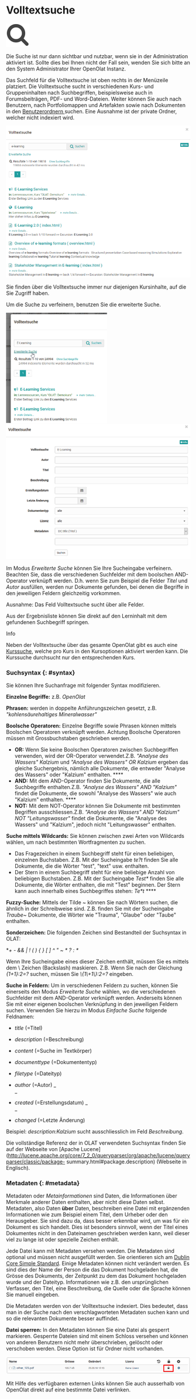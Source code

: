 # Volltextsuche

![](assets/search.png)

Die Suche ist nur dann sichtbar und nutzbar, wenn sie in der Administration
aktiviert ist. Sollte dies bei Ihnen nicht der Fall sein, wenden Sie sich
bitte an den System Administrator Ihrer OpenOlat Instanz.

Das Suchfeld für die Volltextsuche ist oben rechts in der Menüzeile platziert.
Die Volltextsuche sucht in verschiedenen Kurs- und Gruppeninhalten nach
Suchbegriffen, beispielsweise auch in Forumsbeiträgen, PDF- und Word-Dateien.
Weiter können Sie auch nach Benutzern, nach Portfoliomappen und Artefakten
sowie nach Dokumenten in den [Benutzerordnern
](Personal_folders.de.md)suchen. Eine
Ausnahme ist der private Ordner, welcher nicht indexiert wird.

![](assets/generelle_Suche.png)

Sie finden über die Volltextsuche immer nur diejenigen Kursinhalte, auf die
Sie Zugriff haben.

Um die Suche zu verfeinern, benutzen Sie die erweiterte Suche.

![](assets/Volltextsuche_erweitert.png)![](assets/Volltextsuche_erweitert2.png)

Im Modus _Erweiterte Suche_ können Sie Ihre Sucheingabe verfeinern. Beachten
Sie, dass die verschiedenen Suchfelder mit dem boolschen AND-Operator
verknüpft werden. D.h. wenn Sie zum Beispiel die Felder _Titel_ und _Autor_
ausfüllen, werden nur Dokumente gefunden, bei denen die Begriffe in den
jeweiligen Feldern gleichzeitig vorkommen.

Ausnahme: Das Feld Volltextsuche sucht über alle Felder.

Aus der Ergebnisliste können Sie direkt auf den Lerninhalt mit dem gefundenen
Suchbegriff springen.

Info

Neben der Volltextsuche über das gesamte OpenOlat gibt es auch eine
[Kurssuche](../course_create/Course_Settings.de.md#Kurseinstellungen-Optionen), welche pro
Kurs in den Kursoptionen aktiviert werden kann. Die Kurssuche durchsucht nur
den entsprechenden Kurs.

  

###  Suchsyntax {: #syntax}

Sie können Ihre Suchanfrage mit folgender Syntax modifizieren.  
  
**Einzelne Begriffe:** z.B. _OpenOlat_

 **Phrasen:** werden in doppelte Anführungszeichen gesetzt, z.B.
_"kohlensäurehaltiges Mineralwasser"_

 **Boolsche Operatoren:** Einzelne Begriffe sowie Phrasen können mittels
Boolschen Operatoren verknüpft werden. Achtung Boolsche Operatoren müssen mit
Grossbuchstaben geschrieben werden.

  *  **OR:** Wenn Sie keine Boolschen Operatoren zwischen Suchbegriffen verwenden, wird der OR-Operator verwendet.Z.B. _"Analyse des Wassers" Kalzium_ und _"Analyse des Wassers" OR Kalzium_ ergeben das gleiche Suchergebnis, nämlich alle Dokumente, die entweder "Analyse des Wassers" oder "Kalzium" enthalten. ****
  * **AND:** Mit dem AND-Operator finden Sie Dokumente, die alle Suchbegriffe enthalten.Z.B. _"Analyse des Wassers" AND "Kalzium"_ findet die Dokumente, die sowohl "Analyse des Wassers" wie auch "Kalzium" enthalten. ****
  * **NOT:** Mit dem NOT-Operator können Sie Dokumente mit bestimmten Begriffen ausschliessen.Z.B. _"Analyse des Wassers" AND "Kalzium" NOT "Leitungswasser"_ findet die Dokumente, die "Analyse des Wassers" und "Kalzium", jedoch nicht "Leitungswasser" enthalten.

 **Suche mittels Wildcards:** Sie können zwischen zwei Arten von Wildcards
wählen, um nach bestimmten Wortfragmenten zu suchen.

  * Das Fragezeichen in einem Suchbegriff steht für einen beliebigen, einzelnen Buchstaben. Z.B. Mit der Sucheingabe _te?t_ finden Sie alle Dokumente, die die Wörter "test", "text" usw. enthalten.
  * Der Stern in einem Suchbegriff steht für eine beliebige Anzahl von beliebigen Buchstaben. Z.B. Mit der Sucheingabe _Test*_ finden Sie alle Dokumente, die Wörter enthalten, die mit "Test" beginnen. Der Stern kann auch innerhalb eines Suchbegriffes stehen: _Te*t_ ****

**Fuzzy-Suche:** Mittels der Tilde ~ können Sie nach Wörtern suchen, die
ähnlich in der Schreibweise sind. Z.B. finden Sie mit der Sucheingabe
_Traube~_ Dokumente, die Wörter wie "Trauma", "Glaube" oder "Taube" enthalten.

 **Sonderzeichen:** Die folgenden Zeichen sind Bestandteil der Suchsyntax in
OLAT:

 **\+ - && | ! ( ) { } [ ] ^ " ~ * ? : \**

Wenn Ihre Sucheingabe eines dieser Zeichen enthält, müssen Sie es mittels dem
\ Zeichen (Backslash) maskieren. Z.B. Wenn Sie nach der Gleichung _{1+1}:2=?_
suchen, müssen Sie _\\{1\\+1\\}\:2=\?_ eingeben.

 **Suche in Feldern:** Um in verschiedenen Feldern zu suchen, können Sie
einerseits den Modus _Erweiterte Suche_ wählen, wo die verschiedenen
Suchfelder mit dem AND-Operator verknüpft werden. Anderseits können Sie mit
einer eigenen boolschen Verknüpfung in den jeweiligen Feldern suchen.
Verwenden Sie hierzu im Modus _Einfache Suche_ folgende Feldnamen:

  *  _title_ (=Titel)
  *  _description_ (=Beschreibung)
  *  _content_ (=Suche im Textkörper)
  *  _documenttype_ (=Dokumententyp)
  *  _filetype_ (=Dateityp)
  *  _author_ (=Autor) _  
_

  * _created_ (=Erstellungsdatum) _  
_

  * _changed_ (=Letzte Änderung)

Beispiel: _description:Kalzium_ sucht ausschliesslich im Feld _Beschreibung_.

Die vollständige Referenz der in OLAT verwendeten Suchsyntax finden Sie auf
der Webseite von [Apache
Lucene](http://lucene.apache.org/core/7_2_0/queryparser/org/apache/lucene/queryparser/classic/package-
summary.html#package.description) (Webseite in Englisch).

###  Metadaten {: #metadata}

Metadaten oder  _Metainformationen_  sind Daten, die Informationen über
Merkmale anderer Daten enthalten, aber nicht diese Daten selbst. Metadaten,
also Daten  **über**  Daten, beschreiben eine Datei mit ergänzenden
Informationen wie zum Beispiel einem Titel, dem Urheber oder den Herausgeber.
Sie sind dazu da, dass besser erkennbar wird, um was für ein Dokument es sich
handelt. Dies ist besonders sinnvoll, wenn der Titel eines Dokumentes nicht in
den Dateinamen geschrieben werden kann, weil dieser viel zu lange ist oder
spezielle Zeichen enthält.

Jede Datei kann mit Metadaten versehen werden. Die Metadaten sind optional und
müssen nicht ausgefüllt werden. Sie orientieren sich am [Dublin Core Simple
Standard](https://de.wikipedia.org/wiki/Dublin_Core). Einige Metadaten können
nicht verändert werden. Es sind dies der Name der Person die das Dokument
hochgeladen hat, die Grösse des Dokuments, der Zeitpunkt zu dem das Dokument
hochgeladen wurde und der Dateityp. Informationen wie z.B. den ursprünglichen
Verfasser, den Titel, eine Beschreibung, die Quelle oder die Sprache können
Sie manuell eingeben.

Die Metadaten werden von der Volltextsuche indexiert. Dies bedeutet, dass man
in der Suche nach den verschlagworteten Metadaten suchen kann und so die
relevanten Dokumente besser auffindet.

**Datei sperren:** In den Metadaten können Sie eine Datei als gesperrt
markieren. Gesperrte Dateien sind mit einem Schloss versehen und können von
anderen Benutzern nicht mehr überschrieben, gelöscht oder verschoben werden.
Diese Option ist für Ordner nicht vorhanden.

![](assets/Datei_gesperrt_DE_Detail.png)

Mit Hilfe des verfügbaren externen Links können Sie auch ausserhalb von
OpenOlat direkt auf eine bestimmte Datei verlinken.

